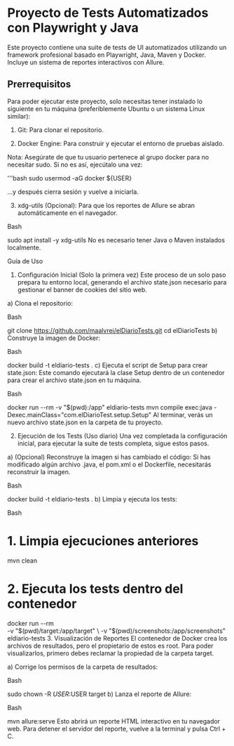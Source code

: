 # Proyecto de Tests Automatizados con Playwright y Java
Este proyecto contiene una suite de tests de UI automatizados utilizando un framework profesional basado en Playwright, Java, Maven y Docker. Incluye un sistema de reportes interactivos con Allure.

## Prerrequisitos
Para poder ejecutar este proyecto, solo necesitas tener instalado lo siguiente en tu máquina (preferiblemente Ubuntu o un sistema Linux similar):

1. Git: Para clonar el repositorio.

2. Docker Engine: Para construir y ejecutar el entorno de pruebas aislado.

Nota: Asegúrate de que tu usuario pertenece al grupo docker para no necesitar sudo. Si no es así, ejecútalo una vez:

'''bash sudo usermod -aG docker ${USER}

...y después cierra sesión y vuelve a iniciarla.

3. xdg-utils (Opcional): Para que los reportes de Allure se abran automáticamente en el navegador.

Bash

sudo apt install -y xdg-utils
No es necesario tener Java o Maven instalados localmente.

Guía de Uso
1. Configuración Inicial (Solo la primera vez)
Este proceso de un solo paso prepara tu entorno local, generando el archivo state.json necesario para gestionar el banner de cookies del sitio web.

a) Clona el repositorio:

Bash

git clone https://github.com/maalvrei/elDiarioTests.git
cd elDiarioTests
b) Construye la imagen de Docker:

Bash

docker build -t eldiario-tests .
c) Ejecuta el script de Setup para crear state.json:
Este comando ejecutará la clase Setup dentro de un contenedor para crear el archivo state.json en tu máquina.

Bash

docker run --rm -v "$(pwd):/app" eldiario-tests mvn compile exec:java -Dexec.mainClass="com.elDiarioTest.setup.Setup"
Al terminar, verás un nuevo archivo state.json en la carpeta de tu proyecto.

2. Ejecución de los Tests (Uso diario)
Una vez completada la configuración inicial, para ejecutar la suite de tests completa, sigue estos pasos.

a) (Opcional) Reconstruye la imagen si has cambiado el código:
Si has modificado algún archivo .java, el pom.xml o el Dockerfile, necesitarás reconstruir la imagen.

Bash

docker build -t eldiario-tests .
b) Limpia y ejecuta los tests:

Bash

# 1. Limpia ejecuciones anteriores
mvn clean

# 2. Ejecuta los tests dentro del contenedor
docker run --rm \
  -v "$(pwd)/target:/app/target" \
  -v "$(pwd)/screenshots:/app/screenshots" \
  eldiario-tests
3. Visualización de Reportes
El contenedor de Docker crea los archivos de resultados, pero el propietario de estos es root. Para poder visualizarlos, primero debes reclamar la propiedad de la carpeta target.

a) Corrige los permisos de la carpeta de resultados:

Bash

sudo chown -R $USER:$USER target
b) Lanza el reporte de Allure:

Bash

mvn allure:serve
Esto abrirá un reporte HTML interactivo en tu navegador web. Para detener el servidor del reporte, vuelve a la terminal y pulsa Ctrl + C.








